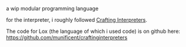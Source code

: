 a wip modular programming language

for the interpreter, i roughly followed [Crafting Interpreters](https://craftinginterpreters.com/).

The code for Lox (the language of which i used code) is on github here: https://github.com/munificent/craftinginterpreters
